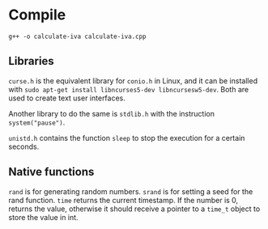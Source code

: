 # Compile
`g++ -o calculate-iva calculate-iva.cpp`

## Libraries

`curse.h` is the equivalent library for `conio.h` in Linux, and it can be installed with `sudo apt-get install libncurses5-dev libncursesw5-dev`. Both are used to create text user interfaces.

Another library to do the same is `stdlib.h` with the instruction `system("pause")`.

`unistd.h` contains the function `sleep` to stop the execution for a certain seconds.

## Native functions

`rand` is for generating random numbers.
`srand` is for setting a seed for the rand function.
`time` returns the current timestamp. If the number is 0, returns the value, otherwise it should receive a pointer to a `time_t` object to store the value in int.